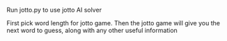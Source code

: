 Run jotto.py to use jotto AI solver

First pick word length for jotto game.
Then the jotto game will give you the next word to guess, along with any other useful information

